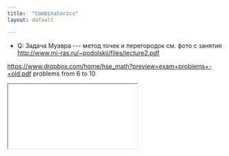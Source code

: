 ```yaml
---
title:  "Combinatorics"
layout: default

---
```



- Q: Задача Муавра --- метод точек и перегородок
см. фото с занятия
<http://www.mi-ras.ru/~podolskii/files/lecture2.pdf>


<https://www.dropbox.com/home/hse_math?preview=exam+problems+-+old.pdf>
problems from 6 to 10


<iframe class="autoresize nodisplay superlearn-iframe" src="{{ site.superlearn_url }}/ht/asdf2?deckname=math -- combinatorics">
    <p>Your browser does not support iframes.</p>
</iframe>
